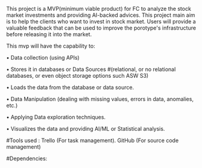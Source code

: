 This project is a MVP(minimum viable product) for FC to analyze the stock market investments and providing AI-backed advices. This project main aim is to help the clients who want to invest in stock market. Users will provide a valuable feedback that can be used to improve the porotype's infrastructure before releasing it into the market. 


This mvp will have the capability to:

•	Data collection (using APIs)

•	Stores it in databases or Data Sources #(relational, or no relational databases, or even object storage options such ASW S3)

•	Loads the data from the database or data source.

•	 Data Manipulation (dealing with missing values, errors in data, anomalies, etc.)

•	Applying Data exploration techniques.

•	Visualizes the data and providing AI/ML or Statistical analysis. 


#Tools used : 
Trello (For task management).
GitHub (For source code management)

#Dependencies:
 
